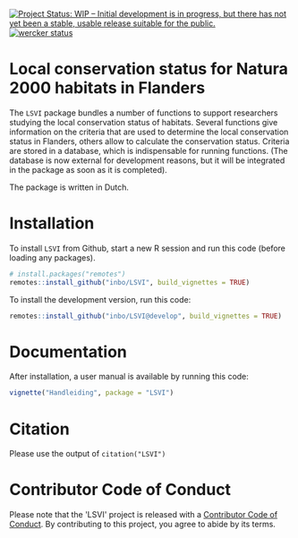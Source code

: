 [![Project Status: WIP – Initial development is in progress, but there has not yet been a stable, usable release suitable for the public.](http://www.repostatus.org/badges/latest/wip.svg)](http://www.repostatus.org/#wip)
[![wercker status](https://app.wercker.com/status/8670f8a451069c04fc944b847d82795b/s/master "wercker status")](https://app.wercker.com/project/byKey/8670f8a451069c04fc944b847d82795b)

# Local conservation status for Natura 2000 habitats in Flanders

The `LSVI` package bundles a number of functions to support researchers studying the local conservation status of habitats. Several functions give information on the criteria that are used to determine the local conservation status in Flanders, others allow to calculate the conservation status. Criteria are stored in a database, which is indispensable for running functions. (The database is now external for development reasons, but it will be integrated in the package as soon as it is completed).

The package is written in Dutch.

# Installation

To install `LSVI` from Github, start a new R session and run this code (before loading any packages).

```r
# install.packages("remotes")
remotes::install_github("inbo/LSVI", build_vignettes = TRUE)
```

To install the development version, run this code: 

```r
remotes::install_github("inbo/LSVI@develop", build_vignettes = TRUE)
```

# Documentation

After installation, a user manual is available by running this code:

```r
vignette("Handleiding", package = "LSVI")
```

# Citation

Please use the output of `citation("LSVI")`

# Contributor Code of Conduct

Please note that the 'LSVI' project is released with a [Contributor Code of Conduct](LICENSE.md). By contributing to this project, you agree to abide by its terms.
